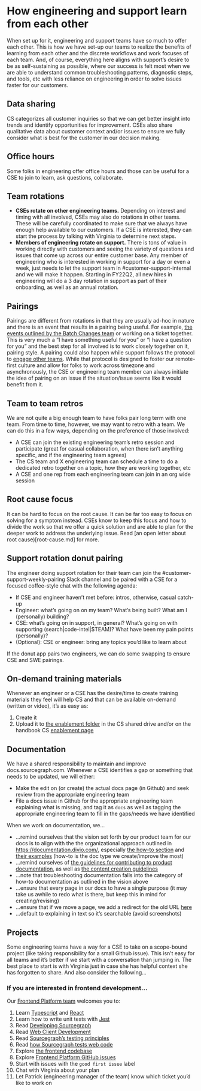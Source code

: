 # How engineering and support learn from each other

When set up for it, engineering and support teams have so much to offer each other. This is how we have set-up our teams to realize the benefits of learning from each other and the discrete workflows and work focuses of each team. And, of course, everything here aligns with support’s desire to be as self-sustaining as possible, where our success is felt most when we are able to understand common troubleshooting patterns, diagnostic steps, and tools, etc with less reliance on engineering in order to solve issues faster for our customers.

## Data sharing
CS categorizes all customer inquiries so that we can get better insight into trends and identify opportunities for improvement. CSEs also share qualitative data about customer context and/or issues to ensure we fully consider what is best for the customer in our decision making.

## Office hours
Some folks in engineering offer office hours and those can be useful for a CSE to join to learn, ask questions, collaborate. 

## Team rotations

* **CSEs rotate on other engineering teams.** Depending on interest and timing with all involved, CSEs may also do rotations in other teams. These will be carefully coordinated to make sure that we always have enough help available to our customers. If a CSE is interested, they can start the process by talking with Virginia to determine next steps.
* **Members of engineering rotate on support.** There is tons of value in working directly with customers and seeing the variety of questions and issues that come up across our entire customer base. Any member of engineering who is interested in working in support for a day or even a week, just needs to let the support team in #customer-support-internal and we will make it happen. Starting in FY22Q2, all new hires in engineering will do a 3 day rotation in support as part of their onboarding, as well as an annual rotation.

## Pairings
Pairings are different from rotations in that they are usually ad-hoc in nature and there is an event that results in a pairing being useful. For example, [the events outlined by the Batch Changes team](https://about.sourcegraph.com/handbook/engineering/batch-changes/supporting-batch-changes#support-pairing) or working on a ticket together. This is very much a “I have something useful for you” or “I have a question for you” and the best step for all involved is to work closely together on it, pairing style. A pairing could also happen while support follows the protocol to [engage other teams](engaging-other-teams.md). While that protocol is designed to foster our remote-first culture and allow for folks to work across timezone and asynchronously, the CSE or engineering team member can always initiate the idea of pairing on an issue if the situation/issue seems like it would benefit from it.

## Team to team retros
We are not quite a big enough team to have folks pair long term with one team. From time to time, however, we may want to retro with a team. We can do this in a few ways, depending on the preference of those involved:

* A CSE can join the existing engineering team’s retro session and participate (great for casual collaboration, when there isn’t anything specific, and if the engineering team agrees)
* The CS team and X engineering team can schedule a time to do a dedicated retro together on a topic, how they are working together, etc
* A CSE and one rep from each engineering team can join in an org wide session


## Root cause focus
It can be hard to focus on the root cause. It can be far too easy to focus on solving for a symptom instead. CSEs know to keep this focus and how to divide the work so that we offer a quick solution and are able to plan for the deeper work to address the underlying issue. Read [an open letter about root cause)[root-cause.md] for more.

## Support rotation donut pairing

The engineer doing support rotation for their team can join the #customer-support-weekly-pairing Slack channel and be paired with a CSE for a focused coffee-style chat with the following agenda:

* If CSE and engineer haven’t met before: intros, otherwise, casual catch-up
* Engineer: what’s going on on my team? What’s being built? What am I (personally) building?
* CSE: what’s going on in support, in general? What’s going on with supporting (search|code-intel|$TEAM)? What have been my pain points (personally)?
* (Optional): CSE or engineer: bring any topics you’d like to learn about

If the donut app pairs two engineers, we can do some swapping to ensure CSE and SWE pairings.

## On-demand training materials
Whenever an engineer or a CSE has the desire/time to create training materials they feel will help CS and that can be available on-demand (written or video), it’s as easy as:

1. Create it
2. Upload it to [the enablement folder](https://drive.google.com/drive/folders/1SSOwnsX_yNFadod88AQOxmFiINDgYoRr) in the CS shared drive and/or on the handbook CS [enablement page](support-enablement.md)

## Documentation
We have a shared responsibility to maintain and improve docs.sourcegraph.com. Whenever a CSE identifies a gap or something that needs to be updated, we will either:

* Make the edit on (or create) the actual docs page (in Github) and seek review from the appropriate engineering team
* File a docs issue in Github for the appropriate engineering team explaining what is missing, and tag it as `docs` as well as tagging the appropriate engineering team to fill in the gaps/needs we have identified

When we work on documentation, we…

* ...remind ourselves that the vision set forth by our product team for our docs is to align with the the organizational approach outlined in https://documentation.divio.com/, especially [the how-to section](https://documentation.divio.com/how-to-guides/) and [their examples](https://docs.divio.com/en/latest/how-to/) (how-to is the doc type we create/improve the most)
* ...remind ourselves of [the guidelines for contributing to product documentation](https://about.sourcegraph.com/handbook/engineering/product_documentation), as well as [the content creation guidelines](https://about.sourcegraph.com/handbook/communication/content_guidelines)
* ...note that troubleshooting documentation falls into the category of how-to documentation as outlined in the vision above
* ...ensure that every page in our docs to have a single purpose (it may take us awhile to redo what is there, but keep this in mind for creating/revising)
* ...ensure that if we move a page, we add a redirect for the old URL [here](https://sourcegraph.com/github.com/sourcegraph/sourcegraph/-/blob/doc/_resources/assets/redirects)
* ...default to explaining in text so it’s searchable (avoid screenshots)

## Projects
Some engineering teams have a way for a CSE to take on a scope-bound project (like taking responsibility for a small Github issue). This isn’t easy for all teams and it’s better if we start with a conversation than jumping in. The best place to start is with Virginia just in case she has helpful context she has forgotten to share. And also consider the following…

### If you are interested in frontend development...

Our [Frontend Platform team](https://about.sourcegraph.com/handbook/engineering/web/frontend-platform) welcomes you to:

1. Learn [Typescript](https://www.typescriptlang.org/) and [React](https://reactjs.org/)
2. Learn how to write unit tests with [Jest](https://jestjs.io/docs/getting-started)
3. Read [Developing Sourcegraph ](https://docs.sourcegraph.com/dev)
4. Read [Web Client Development ](https://docs.sourcegraph.com/dev/background-information/web)
5. Read [Sourcegraph’s testing principles](https://docs.sourcegraph.com/dev/background-information/testing_principles)
6. Read [how Sourcegraph tests web code](https://docs.sourcegraph.com/dev/background-information/testing_web_code)
7. Explore [the frontend codebase ](https://github.com/sourcegraph/sourcegraph/tree/main/client)
8. Explore [Frontend Platform GitHub issues](https://github.com/sourcegraph/sourcegraph/labels/team%2Ffrontend-platform)
9. Start with issues with the `good first issue` label
10. Chat with Virginia about your plan
11. Let Patrick (engineering manager of the team) know which ticket you’d like to work on

